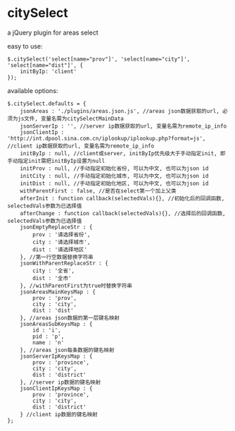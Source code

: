 citySelect
==========

a jQuery plugin for areas select

easy to use:

    $.citySelect('select[name="prov"]', 'select[name="city"]', 'select[name="dist"]', {
        initByIp: 'client'
    });

available options:

    $.citySelect.defaults = {
        jsonAreas : './plugins/areas.json.js', //areas json数据获取的url, 必须为js文件, 变量名需为citySelectMainData
        jsonServerIp : '', //server ip数据获取的url, 变量名需为remote_ip_info
        jsonClientIp : 'http://int.dpool.sina.com.cn/iplookup/iplookup.php?format=js', //client ip数据获取的url, 变量名需为remote_ip_info
        initByIp : null, //client或server, initByIp优先级大于手动指定init, 即手动指定init需把initByIp设置为null
        initProv : null, //手动指定初始化省份, 可以为中文, 也可以为json id
        initCity : null, //手动指定初始化城市, 可以为中文, 也可以为json id
        initDist : null, //手动指定初始化地区, 可以为中文, 也可以为json id
        withParentFirst : false, //是否在select第一个加上父类
        afterInit : function callback(selectedVals){}, //初始化后的回调函数, selectedVals参数为已选择值
        afterChange : function callback(selectedVals){}, //选择后的回调函数, selectedVals参数为已选择值
        jsonEmptyReplaceStr : {
            prov : '请选择省份',
            city : '请选择城市',
            dist : '请选择地区'
        }, //第一行空数据替换字符串
        jsonWithParentReplaceStr : {
            city : '全省',
            dist : '全市'
        }, //withParentFirst为true时替换字符串
        jsonAreasMainKeysMap : {
            prov : 'prov',
            city : 'city',
            dist : 'dist'
        }, //areas json数据的第一层键名映射
        jsonAreasSubKeysMap : {
            id : 'i',
            pid : 'p',
            name : 'n'
        }, //areas json每条数据的键名映射
        jsonServerIpKeysMap : {
            prov : 'province',
            city : 'city',
            dist : 'district'
        }, //server ip数据的键名映射
        jsonClientIpKeysMap : {
            prov : 'province',
            city : 'city',
            dist : 'district'
        } //client ip数据的键名映射
    };
